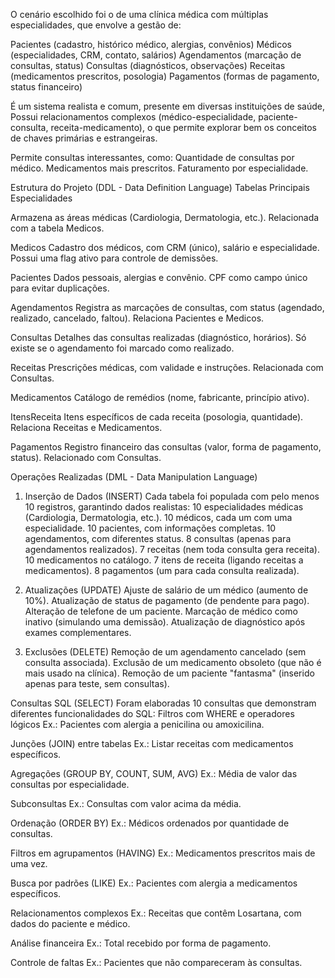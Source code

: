 O cenário escolhido foi o de uma clínica médica com múltiplas especialidades, que envolve a gestão de:

Pacientes (cadastro, histórico médico, alergias, convênios)
Médicos (especialidades, CRM, contato, salários)
Agendamentos (marcação de consultas, status)
Consultas (diagnósticos, observações)
Receitas (medicamentos prescritos, posologia)
Pagamentos (formas de pagamento, status financeiro)

É um sistema realista e comum, presente em diversas instituições de saúde, 
Possui relacionamentos complexos (médico-especialidade, paciente-consulta, receita-medicamento), o que permite explorar bem os conceitos de chaves primárias e estrangeiras.

Permite consultas interessantes, como:
Quantidade de consultas por médico.
Medicamentos mais prescritos.
Faturamento por especialidade.

Estrutura do Projeto (DDL - Data Definition Language)
Tabelas Principais
Especialidades

Armazena as áreas médicas (Cardiologia, Dermatologia, etc.).
Relacionada com a tabela Medicos.

Medicos
Cadastro dos médicos, com CRM (único), salário e especialidade.
Possui uma flag ativo para controle de demissões.

Pacientes
Dados pessoais, alergias e convênio.
CPF como campo único para evitar duplicações.

Agendamentos
Registra as marcações de consultas, com status (agendado, realizado, cancelado, faltou).
Relaciona Pacientes e Medicos.

Consultas
Detalhes das consultas realizadas (diagnóstico, horários).
Só existe se o agendamento foi marcado como realizado.

Receitas
Prescrições médicas, com validade e instruções.
Relacionada com Consultas.

Medicamentos
Catálogo de remédios (nome, fabricante, princípio ativo).

ItensReceita
Itens específicos de cada receita (posologia, quantidade).
Relaciona Receitas e Medicamentos.

Pagamentos
Registro financeiro das consultas (valor, forma de pagamento, status).
Relacionado com Consultas.

Operações Realizadas (DML - Data Manipulation Language)
1. Inserção de Dados (INSERT)
Cada tabela foi populada com pelo menos 10 registros, garantindo dados realistas:
10 especialidades médicas (Cardiologia, Dermatologia, etc.).
10 médicos, cada um com uma especialidade.
10 pacientes, com informações completas.
10 agendamentos, com diferentes status.
8 consultas (apenas para agendamentos realizados).
7 receitas (nem toda consulta gera receita).
10 medicamentos no catálogo.
7 itens de receita (ligando receitas a medicamentos).
8 pagamentos (um para cada consulta realizada).

2. Atualizações (UPDATE)
Ajuste de salário de um médico (aumento de 10%).
Atualização de status de pagamento (de pendente para pago).
Alteração de telefone de um paciente.
Marcação de médico como inativo (simulando uma demissão).
Atualização de diagnóstico após exames complementares.

3. Exclusões (DELETE)
Remoção de um agendamento cancelado (sem consulta associada).
Exclusão de um medicamento obsoleto (que não é mais usado na clínica).
Remoção de um paciente "fantasma" (inserido apenas para teste, sem consultas).

Consultas SQL (SELECT)
Foram elaboradas 10 consultas que demonstram diferentes funcionalidades do SQL:
Filtros com WHERE e operadores lógicos
Ex.: Pacientes com alergia a penicilina ou amoxicilina.

Junções (JOIN) entre tabelas
Ex.: Listar receitas com medicamentos específicos.

Agregações (GROUP BY, COUNT, SUM, AVG)
Ex.: Média de valor das consultas por especialidade.

Subconsultas
Ex.: Consultas com valor acima da média.

Ordenação (ORDER BY)
Ex.: Médicos ordenados por quantidade de consultas.

Filtros em agrupamentos (HAVING)
Ex.: Medicamentos prescritos mais de uma vez.

Busca por padrões (LIKE)
Ex.: Pacientes com alergia a medicamentos específicos.

Relacionamentos complexos
Ex.: Receitas que contêm Losartana, com dados do paciente e médico.

Análise financeira
Ex.: Total recebido por forma de pagamento.

Controle de faltas
Ex.: Pacientes que não compareceram às consultas.
